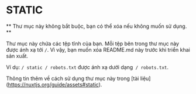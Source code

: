 # STATIC

** Thư mục này không bắt buộc, bạn có thể xóa nếu không muốn sử dụng. **

Thư mục này chứa các tệp tĩnh của bạn.
Mỗi tệp bên trong thư mục này được ánh xạ tới `/`.
Vì vậy, bạn muốn xóa README.md này trước khi triển khai sản xuất.

Ví dụ: `/ static / robots.txt` được ánh xạ dưới dạng` / robots.txt`.

Thông tin thêm về cách sử dụng thư mục này trong [tài liệu] (https://nuxtjs.org/guide/assets#static).
